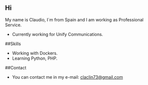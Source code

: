 ## Hi
My name is Claudio, I´m from Spain and I am working as Professional Service.

* Currently working for Unify Communications.

##Skills
* Working with Dockers.
* Learning Python, PHP.

##Contact
* You can contact me in my e-mail: claclin73@gmail.com

